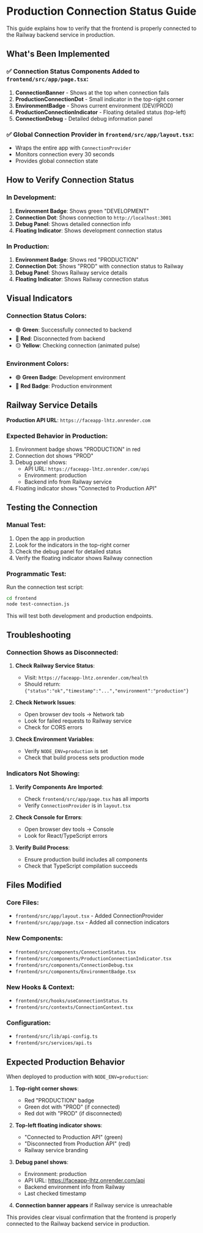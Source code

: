 # Production Connection Status Guide

This guide explains how to verify that the frontend is properly connected to the Railway backend service in production.

## What's Been Implemented

### ✅ Connection Status Components Added to `frontend/src/app/page.tsx`:

1. **ConnectionBanner** - Shows at the top when connection fails
2. **ProductionConnectionDot** - Small indicator in the top-right corner
3. **EnvironmentBadge** - Shows current environment (DEV/PROD)
4. **ProductionConnectionIndicator** - Floating detailed status (top-left)
5. **ConnectionDebug** - Detailed debug information panel

### ✅ Global Connection Provider in `frontend/src/app/layout.tsx`:

- Wraps the entire app with `ConnectionProvider`
- Monitors connection every 30 seconds
- Provides global connection state

## How to Verify Connection Status

### In Development:

1. **Environment Badge**: Shows green "DEVELOPMENT"
2. **Connection Dot**: Shows connection to `http://localhost:3001`
3. **Debug Panel**: Shows detailed connection info
4. **Floating Indicator**: Shows development connection status

### In Production:

1. **Environment Badge**: Shows red "PRODUCTION"
2. **Connection Dot**: Shows "PROD" with connection status to Railway
3. **Debug Panel**: Shows Railway service details
4. **Floating Indicator**: Shows Railway connection status

## Visual Indicators

### Connection Status Colors:

- 🟢 **Green**: Successfully connected to backend
- 🔴 **Red**: Disconnected from backend
- 🟡 **Yellow**: Checking connection (animated pulse)

### Environment Colors:

- 🟢 **Green Badge**: Development environment
- 🔴 **Red Badge**: Production environment

## Railway Service Details

**Production API URL**: `https://faceapp-lhtz.onrender.com`

### Expected Behavior in Production:

1. Environment badge shows "PRODUCTION" in red
2. Connection dot shows "PROD"
3. Debug panel shows:
   - API URL: `https://faceapp-lhtz.onrender.com/api`
   - Environment: production
   - Backend info from Railway service
4. Floating indicator shows "Connected to Production API"

## Testing the Connection

### Manual Test:

1. Open the app in production
2. Look for the indicators in the top-right corner
3. Check the debug panel for detailed status
4. Verify the floating indicator shows Railway connection

### Programmatic Test:

Run the connection test script:

```bash
cd frontend
node test-connection.js
```

This will test both development and production endpoints.

## Troubleshooting

### Connection Shows as Disconnected:

1. **Check Railway Service Status**:

   - Visit: `https://faceapp-lhtz.onrender.com/health`
   - Should return: `{"status":"ok","timestamp":"...","environment":"production"}`

2. **Check Network Issues**:

   - Open browser dev tools → Network tab
   - Look for failed requests to Railway service
   - Check for CORS errors

3. **Check Environment Variables**:
   - Verify `NODE_ENV=production` is set
   - Check that build process sets production mode

### Indicators Not Showing:

1. **Verify Components Are Imported**:

   - Check `frontend/src/app/page.tsx` has all imports
   - Verify `ConnectionProvider` is in `layout.tsx`

2. **Check Console for Errors**:

   - Open browser dev tools → Console
   - Look for React/TypeScript errors

3. **Verify Build Process**:
   - Ensure production build includes all components
   - Check that TypeScript compilation succeeds

## Files Modified

### Core Files:

- `frontend/src/app/layout.tsx` - Added ConnectionProvider
- `frontend/src/app/page.tsx` - Added all connection indicators

### New Components:

- `frontend/src/components/ConnectionStatus.tsx`
- `frontend/src/components/ProductionConnectionIndicator.tsx`
- `frontend/src/components/ConnectionDebug.tsx`
- `frontend/src/components/EnvironmentBadge.tsx`

### New Hooks & Context:

- `frontend/src/hooks/useConnectionStatus.ts`
- `frontend/src/contexts/ConnectionContext.tsx`

### Configuration:

- `frontend/src/lib/api-config.ts`
- `frontend/src/services/api.ts`

## Expected Production Behavior

When deployed to production with `NODE_ENV=production`:

1. **Top-right corner shows**:

   - Red "PRODUCTION" badge
   - Green dot with "PROD" (if connected)
   - Red dot with "PROD" (if disconnected)

2. **Top-left floating indicator shows**:

   - "Connected to Production API" (green)
   - "Disconnected from Production API" (red)
   - Railway service branding

3. **Debug panel shows**:

   - Environment: production
   - API URL: https://faceapp-lhtz.onrender.com/api
   - Backend environment info from Railway
   - Last checked timestamp

4. **Connection banner appears** if Railway service is unreachable

This provides clear visual confirmation that the frontend is properly connected to the Railway backend service in production.
